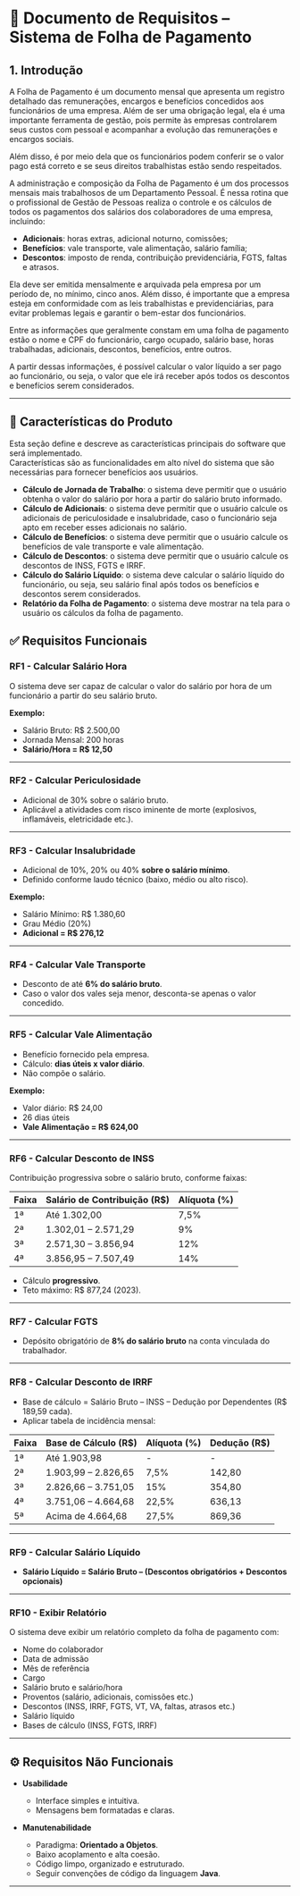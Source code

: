 # 📄 Documento de Requisitos – Sistema de Folha de Pagamento

## 1. Introdução

A Folha de Pagamento é um documento mensal que apresenta um registro detalhado das remunerações, encargos e benefícios concedidos aos funcionários de uma empresa. Além de ser uma obrigação legal, ela é uma importante ferramenta de gestão, pois permite às empresas controlarem seus custos com pessoal e acompanhar a evolução das remunerações e encargos sociais.  

Além disso, é por meio dela que os funcionários podem conferir se o valor pago está correto e se seus direitos trabalhistas estão sendo respeitados.  

A administração e composição da Folha de Pagamento é um dos processos mensais mais trabalhosos de um Departamento Pessoal. É nessa rotina que o profissional de Gestão de Pessoas realiza o controle e os cálculos de todos os pagamentos dos salários dos colaboradores de uma empresa, incluindo:

- **Adicionais**: horas extras, adicional noturno, comissões;  
- **Benefícios**: vale transporte, vale alimentação, salário família;  
- **Descontos**: imposto de renda, contribuição previdenciária, FGTS, faltas e atrasos.  

Ela deve ser emitida mensalmente e arquivada pela empresa por um período de, no mínimo, cinco anos. Além disso, é importante que a empresa esteja em conformidade com as leis trabalhistas e previdenciárias, para evitar problemas legais e garantir o bem-estar dos funcionários.  

Entre as informações que geralmente constam em uma folha de pagamento estão o nome e CPF do funcionário, cargo ocupado, salário base, horas trabalhadas, adicionais, descontos, benefícios, entre outros.  

A partir dessas informações, é possível calcular o valor líquido a ser pago ao funcionário, ou seja, o valor que ele irá receber após todos os descontos e benefícios serem considerados.

---

## 📌 Características do Produto

Esta seção define e descreve as características principais do software que será implementado.  
Características são as funcionalidades em alto nível do sistema que são necessárias para fornecer benefícios aos usuários.

- **Cálculo de Jornada de Trabalho**: o sistema deve permitir que o usuário obtenha o valor do salário por hora a partir do salário bruto informado.  
- **Cálculo de Adicionais**: o sistema deve permitir que o usuário calcule os adicionais de periculosidade e insalubridade, caso o funcionário seja apto em receber esses adicionais no salário.  
- **Cálculo de Benefícios**: o sistema deve permitir que o usuário calcule os benefícios de vale transporte e vale alimentação.  
- **Cálculo de Descontos**: o sistema deve permitir que o usuário calcule os descontos de INSS, FGTS e IRRF.  
- **Cálculo do Salário Líquido**: o sistema deve calcular o salário líquido do funcionário, ou seja, seu salário final após todos os benefícios e descontos serem considerados.  
- **Relatório da Folha de Pagamento**: o sistema deve mostrar na tela para o usuário os cálculos da folha de pagamento.  


## ✅ Requisitos Funcionais  

### **RF1 - Calcular Salário Hora**  
O sistema deve ser capaz de calcular o valor do salário por hora de um funcionário a partir do seu salário bruto.  

**Exemplo:**  
- Salário Bruto: R$ 2.500,00  
- Jornada Mensal: 200 horas  
- **Salário/Hora = R$ 12,50**  

---

### **RF2 - Calcular Periculosidade**  
- Adicional de 30% sobre o salário bruto.  
- Aplicável a atividades com risco iminente de morte (explosivos, inflamáveis, eletricidade etc.).  

---

### **RF3 - Calcular Insalubridade**  
- Adicional de 10%, 20% ou 40% **sobre o salário mínimo**.  
- Definido conforme laudo técnico (baixo, médio ou alto risco).  

**Exemplo:**  
- Salário Mínimo: R$ 1.380,60  
- Grau Médio (20%)  
- **Adicional = R$ 276,12**  

---

### **RF4 - Calcular Vale Transporte**  
- Desconto de até **6% do salário bruto**.  
- Caso o valor dos vales seja menor, desconta-se apenas o valor concedido.  

---

### **RF5 - Calcular Vale Alimentação**  
- Benefício fornecido pela empresa.  
- Cálculo: **dias úteis x valor diário**.  
- Não compõe o salário.  

**Exemplo:**  
- Valor diário: R$ 24,00  
- 26 dias úteis  
- **Vale Alimentação = R$ 624,00**  

---

### **RF6 - Calcular Desconto de INSS**  
Contribuição progressiva sobre o salário bruto, conforme faixas:  

| Faixa | Salário de Contribuição (R$) | Alíquota (%) |
|-------|-------------------------------|--------------|
| 1ª    | Até 1.302,00                  | 7,5%         |
| 2ª    | 1.302,01 – 2.571,29           | 9%           |
| 3ª    | 2.571,30 – 3.856,94           | 12%          |
| 4ª    | 3.856,95 – 7.507,49           | 14%          |  

- Cálculo **progressivo**.  
- Teto máximo: R$ 877,24 (2023).  

---

### **RF7 - Calcular FGTS**  
- Depósito obrigatório de **8% do salário bruto** na conta vinculada do trabalhador.  

---

### **RF8 - Calcular Desconto de IRRF**  
- Base de cálculo = Salário Bruto – INSS – Dedução por Dependentes (R$ 189,59 cada).  
- Aplicar tabela de incidência mensal:  

| Faixa | Base de Cálculo (R$)        | Alíquota (%) | Dedução (R$) |
|-------|------------------------------|--------------|--------------|
| 1ª    | Até 1.903,98                 | -            | -            |
| 2ª    | 1.903,99 – 2.826,65          | 7,5%         | 142,80       |
| 3ª    | 2.826,66 – 3.751,05          | 15%          | 354,80       |
| 4ª    | 3.751,06 – 4.664,68          | 22,5%        | 636,13       |
| 5ª    | Acima de 4.664,68            | 27,5%        | 869,36       |  

---

### **RF9 - Calcular Salário Líquido**  
- **Salário Líquido = Salário Bruto – (Descontos obrigatórios + Descontos opcionais)**  

---

### **RF10 - Exibir Relatório**  
O sistema deve exibir um relatório completo da folha de pagamento com:  
- Nome do colaborador  
- Data de admissão  
- Mês de referência  
- Cargo  
- Salário bruto e salário/hora  
- Proventos (salário, adicionais, comissões etc.)  
- Descontos (INSS, IRRF, FGTS, VT, VA, faltas, atrasos etc.)  
- Salário líquido  
- Bases de cálculo (INSS, FGTS, IRRF)  

---

## ⚙️ Requisitos Não Funcionais  

- **Usabilidade**  
  - Interface simples e intuitiva.  
  - Mensagens bem formatadas e claras.  

- **Manutenabilidade**  
  - Paradigma: **Orientado a Objetos**.  
  - Baixo acoplamento e alta coesão.  
  - Código limpo, organizado e estruturado.  
  - Seguir convenções de código da linguagem **Java**.  

---

